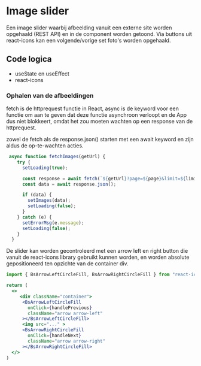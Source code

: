 # Image slider 

Een image slider waarbij afbeelding vanuit een externe site worden opgehaald (REST API) en in de component worden getoond. Via buttons uit react-icons kan een volgende/vorige set foto's worden opgehaald.

## Code logica

- useState en useEffect
- react-icons

### Ophalen van de afbeeldingen

fetch is de httprequest functie in React, async is de keyword voor een functie om aan te geven dat deze functie asynchroon verloopt en de App dus niet blokkeert, omdat het zou moeten wachten op een response van de httprequest.

zowel de fetch als de response.json() starten met een await keyword en zijn aldus de op-te-wachten acties.

``` jsx
 async function fetchImages(getUrl) {
    try {
      setLoading(true);

      const response = await fetch(`${getUrl}?page=${page}&limit=${limit}`);
      const data = await response.json();

      if (data) {
        setImages(data);
        setLoading(false);
      }
    } catch (e) {
      setErrorMsg(e.message);
      setLoading(false);
    }
  }
  ```

De slider kan worden gecontroleerd met een arrow left en right button die vanuit de react-icons library gebruikt 
kunnen worden, en worden absolute gepositioneerd ten opzichte van de container div.

```jsx
import { BsArrowLeftCircleFill, BsArrowRightCircleFill } from "react-icons/bs";

return (
  <>
     <div className="container">
      <BsArrowLeftCircleFill
        onClick={handlePrevious}
        className="arrow arrow-left"
      ></BsArrowLeftCircleFill>
      <img src="..." > 
      <BsArrowRightCircleFill
        onClick={handleNext}
        className="arrow arrow-right"
      ></BsArrowRightCircleFill>
  </>
)
```